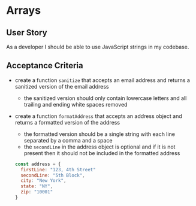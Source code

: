 # Arrays

## User Story

As a developer I should be able to use JavaScript strings in my codebase.

## Acceptance Criteria

- create a function `sanitize` that accepts an email address and returns a sanitized version of the email address
  - the sanitized version should only contain lowercase letters and all trailing and ending white spaces removed
- create a function `formatAddress` that accepts an address object and returns a formatted version of the address

  - the formatted version should be a single string with each line separated by a comma and a space
  - the `secondLine` in the address object is optional and if it is not present then it should not be included in the formatted address

  ```js
  const address = {
    firstLine: "123, 4th Street"
    secondLine: "5th Block",
    city: "New York",
    state: "NY",
    zip: "10001"
  }
  ```
